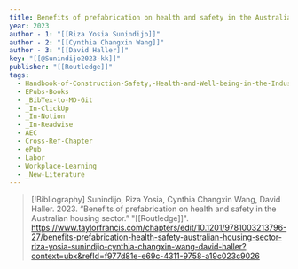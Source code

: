 ```yaml
---
title: Benefits of prefabrication on health and safety in the Australian housing sector
year: 2023
author - 1: "[[Riza Yosia Sunindijo]]"
author - 2: "[[Cynthia Changxin Wang]]"
author - 3: "[[David Haller]]"
key: "[[@Sunindijo2023-kk]]"
publisher: "[[Routledge]]"
tags:
  - Handbook-of-Construction-Safety,-Health-and-Well-being-in-the-Industry-4-Era
  - EPubs-Books
  - _BibTex-to-MD-Git
  - _In-ClickUp
  - _In-Notion
  - _In-Readwise
  - AEC
  - Cross-Ref-Chapter
  - ePub
  - Labor
  - Workplace-Learning
  - _New-Literature
---
```


> [!Bibliography]
> Sunindijo, Riza Yosia, Cynthia Changxin Wang, David Haller. 2023. “Benefits of prefabrication on health and safety in the Australian housing sector.” "[[Routledge]]". https://www.taylorfrancis.com/chapters/edit/10.1201/9781003213796-27/benefits-prefabrication-health-safety-australian-housing-sector-riza-yosia-sunindijo-cynthia-changxin-wang-david-haller?context=ubx&refId=f977d81e-e69c-4311-9758-a19c023c9026